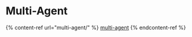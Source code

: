 # Multi-Agent

{% content-ref url="multi-agent/" %}
[multi-agent](multi-agent/)
{% endcontent-ref %}
